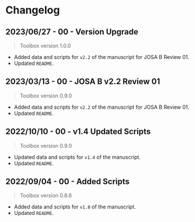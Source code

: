 # Changelog

## 2023/06/27 - 00 - Version Upgrade
> Toolbox version 1.0.0
* Added data and scripts for `v2.2` of the manuscript for JOSA B Review 01.
* Updated `README`.

## 2023/03/13 - 00 - JOSA B v2.2 Review 01
> Toolbox version 0.9.0
* Added data and scripts for `v2.2` of the manuscript for JOSA B Review 01.
* Updated `README`.

## 2022/10/10 - 00 - v1.4 Updated Scripts
> Toolbox version 0.9.0
* Updated data and scripts for `v1.4` of the manuscript.
* Updated `README`.

## 2022/09/04 - 00 - Added Scripts
> Toolbox version 0.8.6
* Added data and scripts for `v1.0` of the manuscript.
* Updated `README`.